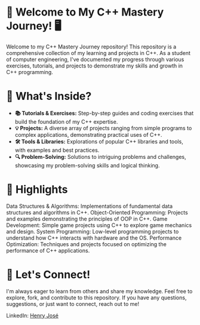 # 🚀 Welcome to My C++ Mastery Journey! 🖥️

Welcome to my C++ Mastery Journey repository! This repository is a comprehensive collection of my learning and projects in C++. As a student of computer engineering, I've documented my progress through various exercises, tutorials, and projects to demonstrate my skills and growth in C++ programming.

# 🌟 What's Inside?

- **📚 Tutorials & Exercises:** Step-by-step guides and coding exercises that build the foundation of my C++ expertise.
- **💡 Projects:** A diverse array of projects ranging from simple programs to complex applications, demonstrating practical uses of C++.
- **🛠️ Tools & Libraries:** Explorations of popular C++ libraries and tools, with examples and best practices.
- **🔍 Problem-Solving:** Solutions to intriguing problems and challenges, showcasing my problem-solving skills and logical thinking.

# 🚀 Highlights

Data Structures & Algorithms: Implementations of fundamental data structures and algorithms in C++.
Object-Oriented Programming: Projects and examples demonstrating the principles of OOP in C++.
Game Development: Simple game projects using C++ to explore game mechanics and design.
System Programming: Low-level programming projects to understand how C++ interacts with hardware and the OS.
Performance Optimization: Techniques and projects focused on optimizing the performance of C++ applications.

# 🤝 Let's Connect!

I'm always eager to learn from others and share my knowledge. Feel free to explore, fork, and contribute to this repository. If you have any questions, suggestions, or just want to connect, reach out to me!

LinkedIn: [Henry José]([www.linkedin.com/in/henryjosé](https://www.linkedin.com/in/henry-josé-6a19851bb/))

